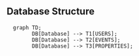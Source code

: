 ## Database Structure

```mermaid
  graph TD;
        DB[Database] --> T1[USERS];
        DB[Database] --> T2[EVENTS];
        DB[Database] --> T3[PROPERTIES];
```